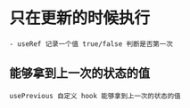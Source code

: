 # 只在更新的时候执行
    - useRef 记录一个值 true/false 判断是否第一次


## 能够拿到上一次的状态的值
    usePrevious 自定义 hook 能够拿到上一次的状态的值











